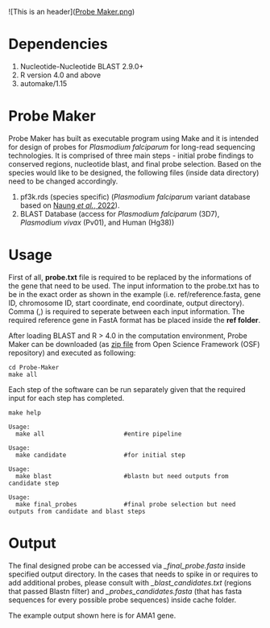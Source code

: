 ![This is an header]([Probe Maker.png](https://github.com/myonaung/Probe-Maker/blob/main/Probe%20Maker.png))

# Dependencies 

1. Nucleotide-Nucleotide BLAST 2.9.0+
2. R version 4.0 and above
3. automake/1.15 


# Probe Maker 

Probe Maker has built as executable program using Make and it is intended for design of probes for *Plasmodium falciparum* for long-read sequencing technologies. It is comprised of three main steps - initial probe findings to conserved regions, nucleotide blast, and final probe selection.  Based on the species would like to be designed, the following files (inside data directory) need to be changed accordingly.

1. pf3k.rds (species specific) (*Plasmodium falciparum* variant database based on [Naung *et al.*, 2022](https://github.com/myonaung/Naung-et-al-2021)).
2. BLAST Database (access for *Plasmodium falciparum* (3D7),   *Plasmodium vivax* (Pv01), and Human (Hg38))



# Usage

First of all, **probe.txt** file is required to be replaced by the informations of the gene that need to be used. The input information to the probe.txt  has to be in the exact order as shown in the example (i.e. ref/reference.fasta, gene ID, chromosome ID, start coordinate, end  coordinate, output directory). Comma (,) is required to seperate between each input information. The required reference gene in FastA format has be placed inside the **ref folder**.

After loading BLAST and R > 4.0 in the computation environment, Probe Maker can be downloaded (as [zip file](https://osf.io/3ex5w/) from Open Science Framework (OSF) repository) and executed as following:

```
cd Probe-Maker
make all
```

Each step of the software can be run separately given that the required input for each step has completed.

```
make help
```

```
Usage:
  make all                      #entire pipeline

Usage:
  make candidate                #for initial step

Usage:
  make blast                    #blastn but need outputs from candidate step

Usage:
  make final_probes             #final probe selection but need outputs from candidate and blast steps
```

# Output
The final designed probe can be accessed via *_final_probe.fasta* inside specified output directory.  In the cases that needs to spike in or requires to add additional probes, please consult with *_blast_candidates.txt* (regions that passed Blastn filter) and *_probes_candidates.fasta* (that has fasta sequences for every possible probe sequences) inside cache folder. 

The example output shown here is for AMA1 gene.

